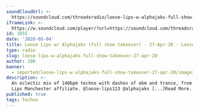```yaml
---
soundCloudUrl: >-
  https://soundcloud.com/threadsradio/loose-lips-w-alphajaks-full-show-takeover-27-apr-21
iframeLink: >-
  https://w.soundcloud.com/player/?url=https://soundcloud.com/threadsradio/loose-lips-w-alphajaks-full-show-takeover-27-apr-21?fbclid=IwAR1TRG2y4GlmYMZjK0I9DiD6UCLrg3tRMuYy8DHjtgzmsS5-1iCkqxalTYs&color=00aabb&auto_play=false&hide_related=false&show_comments=true&show_user=true&show_reposts=false
id: 3855
date: '2020-05-04'
title: Loose Lips w/ Alphajaks (full show takeover) - 27-Apr-20 - Loose Lips
type: radio
slug: loose-lips-w-alphajaks-full-show-takeover-27-apr-20
author: 100
banner:
  - imported/loose-lips-w-alphajaks-full-show-takeover-27-apr-20/image3855.jpeg
description: >-
  An eclectic mix of 140bpm techno with dashes of ebm and trance, from a Loose
  Lips Manchester affiliate. @loose-lips123 @alphajaks [...]Read More...
published: true
tags: Techno
---
```

